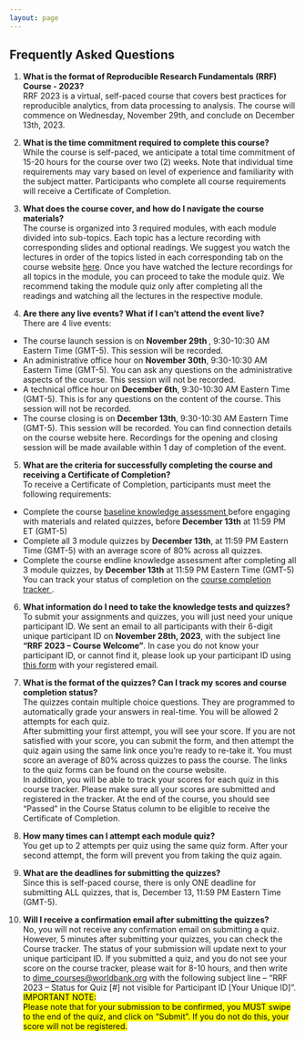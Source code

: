```yaml
---
layout: page
---
```


<h2>Frequently Asked Questions</h2>

1. <b>What is the format of Reproducible Research Fundamentals (RRF) Course - 2023? </b><br/>
RRF 2023 is a virtual, self-paced course that covers best practices for reproducible analytics, from data processing to analysis. The course will commence on Wednesday, November 29th, and conclude on December 13th, 2023.  

 

2. <b>What is the time commitment required to complete this course? </b><br/>
While the course is self-paced, we anticipate a total time commitment of 15-20 hours for the course over two (2) weeks. Note that individual time requirements may vary based on level of experience and familiarity with the subject matter. Participants who complete all course requirements will receive a Certificate of Completion. 

 

3. <b>What does the course cover, and how do I navigate the course materials?</b> <br/>
The course is organized into 3 required modules, with each module divided into sub-topics. Each topic has a lecture recording with corresponding slides and optional readings. We suggest you watch the lectures in order of the topics listed in each corresponding tab on the course website <a href="{{ site.baseurl}}index.html">here</a>.
Once you have watched the lecture recordings for all topics in the module, you can proceed to take the module quiz. We recommend taking the module quiz only after completing all the readings and watching all the lectures in the respective module. 

 

4. <b>Are there any live events? What if I can’t attend the event live? </b><br/>
There are 4 live events: <br/>
- The course launch session is on <b>November 29th </b>, 9:30-10:30 AM Eastern Time (GMT-5). This session will be recorded. 
- An administrative office hour on <b>November 30th</b>, 9:30-10:30 AM Eastern Time (GMT-5). You can ask any questions on the administrative aspects of the course. This session will not be recorded. 
- A technical office hour on <b>December 6th</b>, 9:30-10:30 AM Eastern Time (GMT-5). This is for any questions on the content of the course. This session will not be recorded. 
- The course closing is on <b>December 13th</b>, 9:30-10:30 AM Eastern Time (GMT-5). This session will be recorded. 
You can find connection details on the course website here. Recordings for the opening and 	closing session will be made available within 1 day of completion of the event. 

5. <b>What are the criteria for successfully completing the course and receiving a Certificate of Completion? </b> <br/>
To receive a Certificate of Completion, participants must meet the following requirements: 
- Complete the course <a href="https://survey.wb.surveycto.com/collect/login.html?nextUrl=%2Fcollect%2Fbaseline_rrf23" target="_blank" >baseline knowledge assessment </a> before engaging with materials and related quizzes, before <b>December 13th</b> at 11:59 PM ET (GMT-5) 
- Complete all 3 module quizzes by <b>December 13th</b>, at 11:59 PM Eastern Time (GMT-5) with an average score of 80% across all quizzes. 
- Complete the course endline knowledge assessment after completing all 3 module quizzes, by <b>December 13th</b> at 11:59 PM Eastern Time (GMT-5) 
<br/>You can track your status of completion on the <a href="https://docs.google.com/spreadsheets/d/1wK2k4bGN4Gt5cAQAPDeB2Du_xpRNbA3-SjcgPZYXUDQ/edit#gid=1137564209" target='_blank'>course completion tracker </a>.  

6. <b>What information do I need to take the knowledge tests and quizzes? </b><br/>
To submit your assignments and quizzes, you will just need your unique participant ID. We sent an email to all participants with their 6-digit unique participant ID on <b>November 28th, 2023</b>, with the subject line <b>“RRF 2023 – Course Welcome”</b>. In case you do not know your participant ID, or cannot find it, please look up your participant ID using <a target="_blank" href="https://survey.wb.surveycto.com/collect/rrf_unique_id?caseid=">this form</a> with your registered email. 

7. <b>What is the format of the quizzes? Can I track my scores and course completion status? </b><br/>
The quizzes contain multiple choice questions. They are programmed to automatically grade your answers in real-time. You will be allowed 2 attempts for each quiz.  
After submitting your first attempt, you will see your score. If you are not satisfied with your score, you can submit the form, and then attempt the quiz again using the same link once you’re ready to re-take it. 
You must score an average of 80% across quizzes to pass the course. The links to the quiz forms can be found on the course website.  
In addition, you will be able to track your scores for each quiz in this course tracker. Please make sure all your scores are submitted and registered in the tracker. At the end of the course, you should see “Passed” in the Course Status column to be eligible to receive the Certificate of Completion. 

 

8. <b>How many times can I attempt each module quiz?</b><br/>
You get up to 2 attempts per quiz using the same quiz form. After your second attempt, the form will prevent you from taking the quiz again.  

 
9. <b>What are the deadlines for submitting the quizzes? </b><br/>
Since this is self-paced course, there is only ONE deadline for submitting ALL quizzes, that is, December 13, 11:59 PM Eastern Time (GMT-5). 

 

10. <b>Will I receive a confirmation email after submitting the quizzes?</b> <br/>
No, you will not receive any confirmation email on submitting a quiz.  
However, 5 minutes after submitting your quizzes, you can check the Course tracker. The status of your submission will update next to your unique participant ID. If you submitted a quiz, and you do not see your score on the course tracker, please wait for 8-10 hours, and then write to dime_courses@worldbank.org with the following subject line – “RRF 2023 – Status for Quiz [#] not visible for Participant ID [Your Unique ID]”. <br/>
<mark>IMPORTANT NOTE:  
Please note that for your submission to be confirmed, you MUST swipe to the end of the quiz, and click on “Submit”. If you do not do this, your score will not be registered. </mark>

